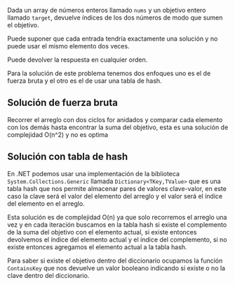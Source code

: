 Dada un array de números enteros llamado `nums` y un objetivo entero llamado `target`, devuelve índices de los dos números de modo que sumen el objetivo.

Puede suponer que cada entrada tendría exactamente una solución y no puede usar el mismo elemento dos veces.

Puede devolver la respuesta en cualquier orden.


Para la solución de este problema tenemos dos enfoques uno es el de fuerza bruta y el otro es el de usar una tabla de hash.

## Solución de fuerza bruta

Recorrer el arreglo con dos ciclos for anidados y comparar cada elemento con los demás hasta encontrar la suma del objetivo, esta es una solución de complejidad O(n^2) y no es optima

## Solución con tabla de hash

En .NET podemos usar una implementación de la biblioteca `System.Collections.Generic` llamada `Dictionary<TKey,TValue>` que es una tabla hash que nos permite almacenar pares de valores clave-valor, en este caso la clave será el valor del elemento del arreglo y el valor será el índice del elemento en el arreglo.

Esta solución es de complejidad O(n) ya que solo recorremos el arreglo una vez y en cada iteración buscamos en la tabla hash si existe el complemento de la suma del objetivo con el elemento actual, si existe entonces devolvemos el índice del elemento actual y el índice del complemento, si no existe entonces agregamos el elemento actual a la tabla hash.

Para saber si existe el objetivo dentro del diccionario ocupamos la función `ContainsKey` que nos devuelve un valor booleano indicando si existe o no la clave dentro del diccionario.
